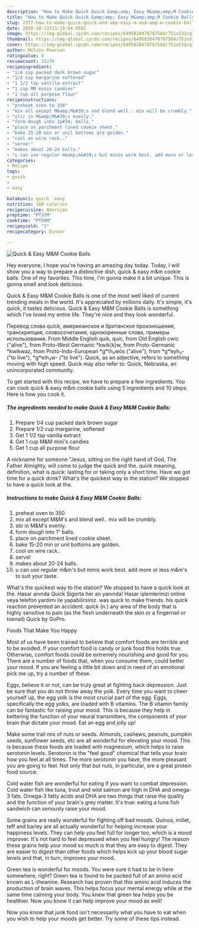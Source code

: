 ```yaml
---
description: "How to Make Quick Quick &amp;amp; Easy M&amp;amp;M Cookie Balls"
title: "How to Make Quick Quick &amp;amp; Easy M&amp;amp;M Cookie Balls"
slug: 2377-how-to-make-quick-quick-and-amp-easy-m-and-amp-m-cookie-balls
date: 2020-10-13T23:19:04.950Z
image: https://img-global.cpcdn.com/recipes/6495828478787584/751x532cq70/quick-easy-mm-cookie-balls-recipe-main-photo.jpg
thumbnail: https://img-global.cpcdn.com/recipes/6495828478787584/751x532cq70/quick-easy-mm-cookie-balls-recipe-main-photo.jpg
cover: https://img-global.cpcdn.com/recipes/6495828478787584/751x532cq70/quick-easy-mm-cookie-balls-recipe-main-photo.jpg
author: Melvin Pearson
ratingvalue: 4
reviewcount: 15276
recipeingredient:
- "1/4 cup packed dark brown sugar"
- "1/2 cup margarine softened"
- "1 1/2 tsp vanilla extract"
- "1 cup MM minis candies"
- "1 cup all purpose flour"
recipeinstructions:
- "preheat oven to 350"
- "mix all except M&amp;M&#39;s and blend well.. mix will be crumbly."
- "stir in M&amp;M&#39;s evenly."
- "form dough into 1&#34; balls."
- "place on parchment lined cookie sheet."
- "bake 15-20 min or unil bottoms are golden."
- "cool on wire rack.."
- "serve!"
- "makes about 20-24 balls."
- "u can use regular m&amp;m&#39;s but minis work best. add more or less m&amp;m&#39;s to suit your taste."
categories:
- Recipe
tags:
- quick
- 
- easy

katakunci: quick  easy 
nutrition: 169 calories
recipecuisine: American
preptime: "PT37M"
cooktime: "PT59M"
recipeyield: "1"
recipecategory: Dinner

---
```



![Quick &amp; Easy M&amp;M Cookie Balls](https://img-global.cpcdn.com/recipes/6495828478787584/751x532cq70/quick-easy-mm-cookie-balls-recipe-main-photo.jpg)

Hey everyone, I hope you're having an amazing day today. Today, I will show you a way to prepare a distinctive dish, quick &amp; easy m&amp;m cookie balls. One of my favorites. This time, I'm gonna make it a bit unique. This is gonna smell and look delicious.

Quick &amp; Easy M&amp;M Cookie Balls is one of the most well liked of current trending meals in the world. It's appreciated by millions daily. It's simple, it's quick, it tastes delicious. Quick &amp; Easy M&amp;M Cookie Balls is something which I've loved my entire life. They're nice and they look wonderful.

Перевод слова quick, американское и британское произношение, транскрипция, словосочетания, однокоренные слова, примеры использования. From Middle English quik, quic, from Old English cwic (&#34;alive&#34;), from Proto-West Germanic *kwik(k)w, from Proto-Germanic *kwikwaz, from Proto-Indo-European *gʷih₃wós (&#34;alive&#34;), from *gʷeyh₃- (&#34;to live&#34;), *gʷeih₃w- (&#34;to live&#34;). Quick, as an adjective, refers to something moving with high speed. Quick may also refer to: Quick, Nebraska, an unincorporated community.


To get started with this recipe, we have to prepare a few ingredients. You can cook quick &amp; easy m&amp;m cookie balls using 5 ingredients and 10 steps. Here is how you cook it.

<!--inarticleads1-->

##### The ingredients needed to make Quick &amp; Easy M&amp;M Cookie Balls:

1. Prepare 1/4 cup packed dark brown sugar
1. Prepare 1/2 cup margarine, softened
1. Get 1 1/2 tsp vanilla extract
1. Get 1 cup M&amp;M mini&#39;s candies
1. Get 1 cup all purpose flour


A nickname for someone &#34;Jesus, sitting on the right hand of God, The Father Almighty, will come to judge the quick and the. quick meaning, definition, what is quick: lasting for or taking only a short time. Have we got time for a quick drink? What&#39;s the quickest way to the station? We stopped to have a quick look at the. 

<!--inarticleads2-->

##### Instructions to make Quick &amp; Easy M&amp;M Cookie Balls:

1. preheat oven to 350
1. mix all except M&amp;M&#39;s and blend well.. mix will be crumbly.
1. stir in M&amp;M&#39;s evenly.
1. form dough into 1&#34; balls.
1. place on parchment lined cookie sheet.
1. bake 15-20 min or unil bottoms are golden.
1. cool on wire rack..
1. serve!
1. makes about 20-24 balls.
1. u can use regular m&amp;m&#39;s but minis work best. add more or less m&amp;m&#39;s to suit your taste.


What&#39;s the quickest way to the station? We stopped to have a quick look at the. Hasar anında Quick Sigorta her an yanında! Hasar işlemlerinizi online veya telefon yardımı ile yapabilirsiniz. was quick to make friends. his quick reaction prevented an accident. quick (n.) any area of the body that is highly sensitive to pain (as the flesh underneath the skin or a fingernail or toenail) Quick by GoPro. 

Foods That Make You Happy


Most of us have been trained to believe that comfort foods are terrible and to be avoided. If your comfort food is candy or junk food this holds true. Otherwise, comfort foods could be extremely nourishing and good for you. There are a number of foods that, when you consume them, could better your mood. If you are feeling a little bit down and in need of an emotional pick me up, try a number of these.

Eggs, believe it or not, can be truly great at fighting back depression. Just be sure that you do not throw away the yolk. Every time you want to cheer yourself up, the egg yolk is the most crucial part of the egg. Eggs, specifically the egg yolks, are loaded with B vitamins. The B vitamin family can be fantastic for raising your mood. This is because they help in bettering the function of your neural transmitters, the components of your brain that dictate your mood. Eat an egg and jolly up!

Make some trail mix of nuts or seeds. Almonds, cashews, peanuts, pumpkin seeds, sunflower seeds, etc are all wonderful for elevating your mood. This is because these foods are loaded with magnesium, which helps to raise serotonin levels. Serotonin is the "feel good" chemical that tells your brain how you feel at all times. The more serotonin you have, the more pleasant you are going to feel. Not only that but nuts, in particular, are a great protein food source.

Cold water fish are wonderful for eating if you want to combat depression. Cold water fish like tuna, trout and wild salmon are high in DHA and omega-3 fats. Omega-3 fatty acids and DHA are two things that raise the quality and the function of your brain's grey matter. It's true: eating a tuna fish sandwich can seriously raise your mood. 

Some grains are really wonderful for fighting off bad moods. Quinoa, millet, teff and barley are all actually wonderful for helping increase your happiness levels. They can help you feel full for longer too, which is a mood improver. It's not hard to feel depressed when you feel hungry! The reason these grains help your mood so much is that they are easy to digest. They are easier to digest than other foods which helps kick up your blood sugar levels and that, in turn, improves your mood.

Green tea is wonderful for moods. You were sure it had to be in here somewhere, right? Green tea is found to be packed full of an amino acid known as L-theanine. Research has proven that this amino acid induces the production of brain waves. This helps focus your mental energy while at the same time calming your body. You knew that green tea helps you be healthier. Now you know it can help improve your mood as well!

Now you know that junk food isn't necessarily what you have to eat when you wish to help your moods get better. Try  some  of  these  tips  instead.

